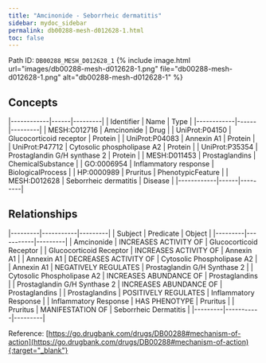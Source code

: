 ```yaml
---
title: "Amcinonide - Seborrheic dermatitis"
sidebar: mydoc_sidebar
permalink: db00288-mesh-d012628-1.html
toc: false 
---
```



Path ID: `DB00288_MESH_D012628_1`
{% include image.html url="images/db00288-mesh-d012628-1.png" file="db00288-mesh-d012628-1.png" alt="db00288-mesh-d012628-1" %}

## Concepts

|------------|------|---------|
| Identifier | Name | Type    |
|------------|------|---------|
| MESH:C012716 | Amcinonide | Drug |
| UniProt:P04150 | Glucocorticoid receptor | Protein |
| UniProt:P04083 | Annexin A1 | Protein |
| UniProt:P47712 | Cytosolic phospholipase A2 | Protein |
| UniProt:P35354 | Prostaglandin G/H synthase 2 | Protein |
| MESH:D011453 | Prostaglandins | ChemicalSubstance |
| GO:0006954 | Inflammatory response | BiologicalProcess |
| HP:0000989 | Pruritus | PhenotypicFeature |
| MESH:D012628 | Seborrheic dermatitis | Disease |
|------------|------|---------|

## Relationships

|---------|-----------|---------|
| Subject | Predicate | Object  |
|---------|-----------|---------|
| Amcinonide | INCREASES ACTIVITY OF | Glucocorticoid Receptor |
| Glucocorticoid Receptor | INCREASES ACTIVITY OF | Annexin A1 |
| Annexin A1 | DECREASES ACTIVITY OF | Cytosolic Phospholipase A2 |
| Annexin A1 | NEGATIVELY REGULATES | Prostaglandin G/H Synthase 2 |
| Cytosolic Phospholipase A2 | INCREASES ABUNDANCE OF | Prostaglandins |
| Prostaglandin G/H Synthase 2 | INCREASES ABUNDANCE OF | Prostaglandins |
| Prostaglandins | POSITIVELY REGULATES | Inflammatory Response |
| Inflammatory Response | HAS PHENOTYPE | Pruritus |
| Pruritus | MANIFESTATION OF | Seborrheic Dermatitis |
|---------|-----------|---------|

Reference: [https://go.drugbank.com/drugs/DB00288#mechanism-of-action](https://go.drugbank.com/drugs/DB00288#mechanism-of-action){:target="_blank"}